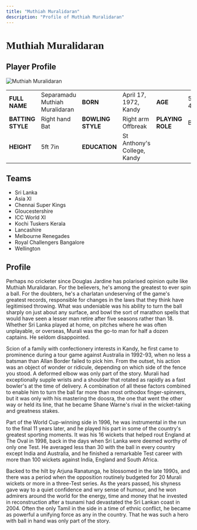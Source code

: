 ```yaml
---
title: "Muthiah Muralidaran"
description: "Profile of Muthiah Muralidaran"
---
```


# <span style="font-family: 'Playfair Display', serif;">Muthiah Muralidaran</span>

## Player Profile

![Muthiah Muralidaran](/images/mm.jpg)

<table>
  <tr>
    <td><strong>FULL NAME</strong></td>
    <td>Separamadu Muthiah Muralidaran</td>
    <td><strong>BORN</strong></td>
    <td>April 17, 1972, Kandy</td>
    <td><strong>AGE</strong></td>
    <td>52y 41d</td>
  </tr>
  <tr>
    <td><strong>BATTING STYLE</strong></td>
    <td>Right hand Bat</td>
    <td><strong>BOWLING STYLE</strong></td>
    <td>Right arm Offbreak</td>
    <td><strong>PLAYING ROLE</strong></td>
    <td>Bowler</td>
  </tr>
  <tr>
    <td><strong>HEIGHT</strong></td>
    <td>5ft 7in</td>
    <td><strong>EDUCATION</strong></td>
    <td>St Anthony's College, Kandy</td>
  </tr>
</table>

## Teams

- Sri Lanka
- Asia XI
- Chennai Super Kings
- Gloucestershire
- ICC World XI
- Kochi Tuskers Kerala
- Lancashire
- Melbourne Renegades
- Royal Challengers Bangalore
- Wellington


## Profile

Perhaps no cricketer since Douglas Jardine has polarised opinion quite like Muthiah Muralidaran. For the believers, he's among the greatest to ever spin a ball. For the doubters, he's a charlatan undeserving of the game's greatest records, responsible for changes in the laws that they think have legitimised throwing. What was undeniable was his ability to turn the ball sharply on just about any surface, and bowl the sort of marathon spells that would have seen a lesser man retire after five seasons rather than 18. Whether Sri Lanka played at home, on pitches where he was often unplayable, or overseas, Murali was the go-to man for half a dozen captains. He seldom disappointed.

Scion of a family with confectionery interests in Kandy, he first came to prominence during a tour game against Australia in 1992-93, when no less a batsman than Allan Border failed to pick him. From the outset, his action was an object of wonder or ridicule, depending on which side of the fence you stood. A deformed elbow was only part of the story. Murali had exceptionally supple wrists and a shoulder that rotated as rapidly as a fast bowler's at the time of delivery. A combination of all these factors combined to enable him to turn the ball far more than most orthodox finger-spinners, but it was only with his mastering the doosra, the one that went the other way or held its line, that he became Shane Warne's rival in the wicket-taking and greatness stakes.

Part of the World Cup-winning side in 1996, he was instrumental in the run to the final 11 years later, and he played his part in some of the country's greatest sporting moments. It was his 16 wickets that helped rout England at The Oval in 1998, back in the days when Sri Lanka were deemed worthy of only one Test. He averaged less than 30 with the ball in every country except India and Australia, and he finished a remarkable Test career with more than 100 wickets against India, England and South Africa.

Backed to the hilt by Arjuna Ranatunga, he blossomed in the late 1990s, and there was a period when the opposition routinely budgeted for 20 Murali wickets or more in a three-Test series. As the years passed, his shyness gave way to a quiet confidence and wry sense of humour, and he won admirers around the world for the energy, time and money that he invested in reconstruction after a tsunami had devastated the Sri Lankan coast in 2004. Often the only Tamil in the side in a time of ethnic conflict, he became as powerful a unifying force as any in the country. That he was such a hero with ball in hand was only part of the story.